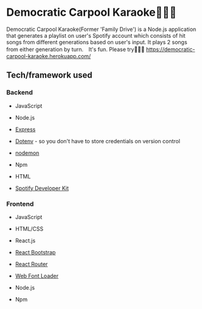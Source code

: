# Democratic Carpool Karaoke🤟🚗🎵

Democratic Carpool Karaoke(Former 'Family Drive') is a Node.js application that generates a playlist on user's Spotify account which consists of hit songs from different generations based on user's input. It plays 2 songs from either generation by turn.　It's fun. Please try🙇🏻‍♀️ https://democratic-carpool-karaoke.herokuapp.com/


## Tech/framework used

### Backend

* JavaScript

* Node.js

* [Express](https://expressjs.com/)

* [Dotenv](https://www.npmjs.com/package/dotenv) - so you don't have to store credentials on version control

* [nodemon](https://nodemon.io/)

* Npm

* HTML

* [Spotify Developer Kit](https://developer.spotify.com/)


### Frontend

* JavaScript

* HTML/CSS

* React.js

* [React Bootstrap](https://react-bootstrap.github.io/)

* [React Router](https://github.com/ReactTraining/react-router)

* [Web Font Loader](https://github.com/typekit/webfontloader)

* Node.js

* Npm

